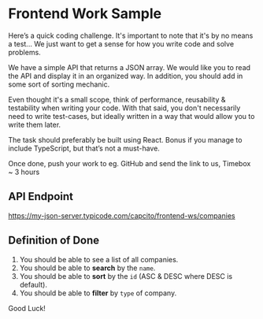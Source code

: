 # Frontend Work Sample

Here’s a quick coding challenge. It's important to note that it's by no means a test... We just want to get a sense for how you write code and solve problems.

We have a simple API that returns a JSON array.
We would like you to read the API and display it in an organized way.
In addition, you should add in some sort of sorting mechanic.

Even thought it's a small scope, think of performance, reusability & testability when writing your code.
With that said, you don't necessarily need to write test-cases, but ideally written in a way that would allow you to write them later.

The task should preferably be built using React.
Bonus if you manage to include TypeScript, but that’s not a must-have.

Once done, push your work to eg. GitHub and send the link to us,
Timebox ~ 3 hours

## API Endpoint
https://my-json-server.typicode.com/capcito/frontend-ws/companies

## Definition of Done
1. You should be able to see a list of all companies.
2. You should be able to **search** by the `name`.
3. You should be able to **sort** by the `id` (ASC & DESC where DESC is default).
4. You should be able to **filter** by `type` of company.

Good Luck!
